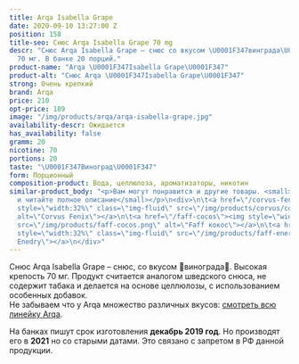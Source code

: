 ```yaml
---
title: Arqa Isabella Grape
date: 2020-09-10 13:27:00 Z
position: 158
title-seo: Снюс Arqa Isabella Grape 70 mg
descr: "Снюс Arqa Isabella Grape – снюс со вкусом \U0001F347винграда\U0001F347. Крепость
  70 мг. В банке 20 порций."
product-name: "Arqa \U0001F347Isabella Grape\U0001F347"
product-alt: "Снюс Arqa \U0001F347Isabella Grape\U0001F347"
strong: Очень крепкий
brand: Arqa
price: 210
opt-price: 189
image: "/img/products/arqa/arqa-isabella-grape.jpg"
availability-descr: Ожидается
has_availability: false
gramm: 20
nicotine: 70
portions: 20
taste: "\U0001F347Виноград\U0001F347"
form: Порционный
composition-product: Вода, целлюлоза, ароматизаторы, никотин
similar-product_body: "<p>Вам могут понравится и другие товары. <small>Жмите на картинки
  и читайте полное описание</small></p>\n<div>\n\t<a href=\"/corvus-fenix-barberry\"><img
  style=\"width:32%\" class=\"img-fluid\" src=\"/img/products/corvus/corvus-fenix.png\"
  alt=\"Corvus Fenix\"></a>\n\t<a href=\"/faff-cocos\"><img style=\"width:32%\" class=\"img-fluid\"
  src=\"/img/products/faff-cocos.png\" alt=\"Faff кокос\"></a>\n\t<a href=\"/faff-snus-energy\"><img
  style=\"width:32%\" class=\"img-fluid\" src=\"/img/products/faff-energy.png\" alt=\"Faff
  Enedry\"></a>\n</div>"
---
```


Снюс Arqa Isabella Grape – снюс, со вкусом 🍇винограда🍇. Высокая крепость 70 мг. Продукт считается аналогом шведского снюса, не содержит табака и делается на основе целлюлозы, с использованием особенных добавок.<br>
Не забываем что у Arqa множество различных вкусов: [смотреть всю линейку Arqa](/arqa).

На банках пишут срок изготовления **декабрь 2019 год**. Но производят его в **2021** но со старыми датами. Это связано с запретом в РФ данной продукции.